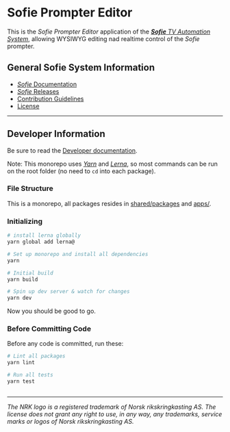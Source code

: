 # Sofie Prompter Editor

This is the _Sofie Prompter Editor_ application of the [_**Sofie** TV Automation System_](https://github.com/nrkno/Sofie-TV-automation/), allowing WYSIWYG editing nad realtime control of the _Sofie_ prompter.

## General Sofie System Information
* [_Sofie_ Documentation](https://nrkno.github.io/sofie-core/)
* [_Sofie_ Releases](https://nrkno.github.io/sofie-core/releases)
* [Contribution Guidelines](CONTRIBUTING.md)
* [License](LICENSE)

---
## Developer Information

Be sure to read the [Developer documentation](/DEVELOPER.md).

Note: This monorepo uses [_Yarn_](https://yarnpkg.com) and [_Lerna_](https://github.com/lerna/lerna), so most commands can be run on the root folder (no need to `cd` into each package).

### File Structure

This is a monorepo, all packages resides in [shared/packages](shared/packages) and [apps/](apps/).


### Initializing

```bash
# install lerna globally
yarn global add lerna@

# Set up monorepo and install all dependencies
yarn

# Initial build
yarn build

# Spin up dev server & watch for changes
yarn dev

```

Now you should be good to go.

### Before Committing Code

Before any code is committed, run these:

```bash
# Lint all packages
yarn lint

# Run all tests
yarn test
```

```

```
---

_The NRK logo is a registered trademark of Norsk rikskringkasting AS. The license does not grant any right to use, in any way, any trademarks, service marks or logos of Norsk rikskringkasting AS._
